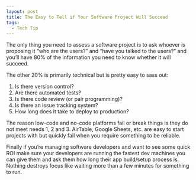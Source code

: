 ```yaml
---
layout: post
title: The Easy to Tell if Your Software Project Will Succeed
tags:
  - Tech Tip
---
```


The only thing you need to assess a software project is to ask whoever is proposing it “who are the users?” and “have you talked to the users?” and you’ll have 80% of the information you need to know whether it will succeed.

The other 20% is primarily technical but is pretty easy to sass out:

1. Is there version control?
2. Are there automated tests?
3. Is there code review (or pair programming)?
4. Is there an issue tracking system?
5. How long does it take to deploy to production?

The reason low-code and no-code platforms fail or break things is they do not meet needs 1, 2 and 3. AirTable, Google Sheets, etc. are easy to start projects with but quickly fail when you require something to be reliable.

Finally if you’re managing software developers and want to see some quick ROI make sure your developers are running the fastest dev machines you can give them and ask them how long their app build/setup process is. Nothing destroys focus like waiting more than a few minutes for something to run.
